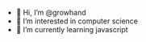 - 👋 Hi, I’m @growhand
- 👀 I’m interested in computer science
- 🌱 I’m currently learning javascript


<!---
growhand/growhand is a ✨ special ✨ repository because its `README.md` (this file) appears on your GitHub profile.
You can click the Preview link to take a look at your changes.
--->
